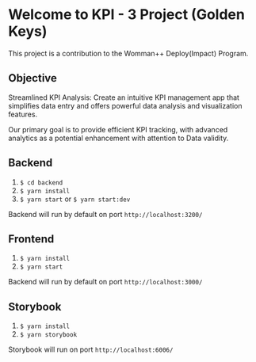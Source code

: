 # Welcome to KPI - 3 Project (Golden Keys)

This project is a contribution to the Womman++ Deploy(Impact) Program.

## Objective
Streamlined KPI Analysis: Create an intuitive KPI management app that simplifies data entry and offers powerful data analysis and visualization features.

Our primary goal is to provide efficient KPI tracking, with advanced analytics as a potential enhancement with attention to Data validity.

## Backend
1. `$ cd backend`
2. `$ yarn install`
3. `$ yarn start` or `$ yarn start:dev`

Backend will run by default on port `http://localhost:3200/`

## Frontend
1. `$ yarn install`
2. `$ yarn start`

Backend will run by default on port `http://localhost:3000/`

## Storybook

1. `$ yarn install`
2. `$ yarn storybook`

Storybook will run on port `http://localhost:6006/`